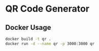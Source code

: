 # QR Code Generator

## Docker Usage
``` bash
docker build -t qr .
docker run -d --name qr -p 3000:3000 qr
```
